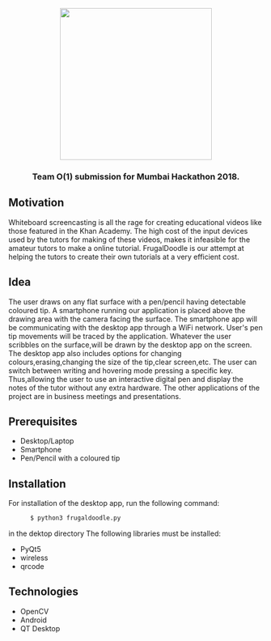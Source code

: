 <p align="center">
  <img width=300px src="https://goo.gl/Z6Xc2m">
 </p>
<h3 align="center">Team O(1) submission for Mumbai Hackathon 2018.</h3>

## Motivation
Whiteboard screencasting is all the rage for creating educational videos like those featured in the Khan Academy.
The high cost of the input devices used by the tutors for making of these videos, makes it infeasible for the amateur tutors to make a online tutorial.
FrugalDoodle is our attempt at helping the tutors to create their own tutorials at a very efficient cost.

## Idea
The user draws on any flat surface with a pen/pencil having detectable coloured tip. A smartphone running our application is placed above the drawing area with the camera facing the surface. The smartphone app will be communicating with the desktop app through a WiFi network. User's pen tip movements will be traced by the application. Whatever the user scribbles on the surface,will be drawn by the desktop app on the screen. The desktop app also includes options for changing colours,erasing,changing the size of the tip,clear screen,etc. The user can switch between writing and hovering mode pressing a specific key. Thus,allowing the user to use an interactive digital pen and display the notes of the tutor without any extra hardware. The other applications of the project are in business meetings and presentations.  

## Prerequisites
* Desktop/Laptop
* Smartphone
* Pen/Pencil with a coloured tip

## Installation
For installation of the desktop app, run the following command:
```sh
      $ python3 frugaldoodle.py
```
in the dektop directory
The following libraries must be installed:
* PyQt5
* wireless
* qrcode

## Technologies
* OpenCV
* Android
* QT Desktop
